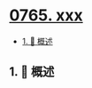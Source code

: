 # [0765. xxx](https://github.com/Tdahuyou/TNotes.leetcode/tree/main/notes/0765.%20xxx)

<!-- region:toc -->

- [1. 📝 概述](#1--概述)

<!-- endregion:toc -->

## 1. 📝 概述
